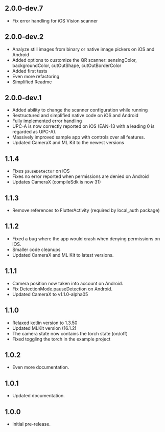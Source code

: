 ## 2.0.0-dev.7
- Fix error handling for iOS Vision scanner

## 2.0.0-dev.2

- Analyze still images from binary or native image pickers on iOS and Android
- Added options to customize the QR scanner: sensingColor, backgroundColor, cutOutShape, cutOutBorderColor
- Added first tests
- Even more refactoring
- Simplified Readme

## 2.0.0-dev.1

- Added ability to change the scanner configuration while running
- Restructured and simplified native code on iOS and Android
- Fully implemented error handling
- UPC-A is now correctly reported on iOS (EAN-13 with a leading 0 is regarded as UPC-A).
- Massively improved sample app with controls over all features.
- Updated CameraX and ML Kit to the newest versions

## 1.1.4

- Fixes `pauseDetector` on iOS
- Fixes no error reported when permissions are denied on Android
- Updates CameraX (compileSdk is now 31)

## 1.1.3

- Remove references to FlutterActivity (required by local_auth package)

## 1.1.2

- Fixed a bug where the app would crash when denying permissions on iOS.
- Smaller code cleanups
- Updated CameraX and ML Kit to latest versions.

## 1.1.1

- Camera position now taken into account on Android.
- Fix DetectionMode.pauseDetection on Android.
- Updated CameraX to v1.1.0-alpha05

## 1.1.0

- Relaxed kotlin version to 1.3.50
- Updated MLKit version (16.1.2)
- The camera state now contains the torch state (on/off)
- Fixed toggling the torch in the example project

## 1.0.2

- Even more documentation.

## 1.0.1

- Updated documentation.

## 1.0.0

- Initial pre-release.
